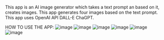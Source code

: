 
This app is an AI image generator which takes a text prompt an based on it, creates images.
This app generates four images based on the text prompt.
This app uses OpenAI API DALL-E ChaGPT.

HOW TO USE THE APP:
![image](https://github.com/Martynacodes/ai-image-generating-app/assets/90793189/6f84c01c-7386-42c2-9d24-b7635217e12d)
![image](https://github.com/Martynacodes/ai-image-generating-app/assets/90793189/ecb95b38-b24d-47e6-876f-2e846d5c83c4)
![image](https://github.com/Martynacodes/ai-image-generating-app/assets/90793189/64998af6-9981-4e91-9b1f-5afd6e4b7932)
![image](https://github.com/Martynacodes/ai-image-generating-app/assets/90793189/6c7ecf3f-17fb-4f01-8a7d-992651ccf2e5)
![image](https://github.com/Martynacodes/ai-image-generating-app/assets/90793189/357e2da8-dff1-49f1-a6d3-7315bb093ab4)
![image](https://github.com/Martynacodes/ai-image-generating-app/assets/90793189/bd0a3ea7-0706-41f0-a17b-43bdb9c11811)

